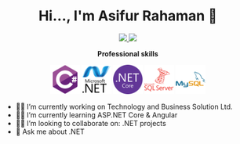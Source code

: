 <h1 align="center">Hi..., I'm Asifur Rahaman 👋</h1>

<p align="center">
 <a href="https://linkedin.com/in/asiiifur/" target="_blank">
  <img src="https://img.icons8.com/fluent/60/000000/linkedin.png" />
 </a>
  <a href="https://www.facebook.com/asiiifur/" target="_blank">
  <img src="https://img.icons8.com/fluent/60/00000/facebook.png" />
 </a>
</p>


<p align="center"> 
 <strong>
  Professional skills
  </strong>
</p>

<p align="center"> 
  <img src="https://raw.githubusercontent.com/devicons/devicon/master/icons/csharp/csharp-original.svg" alt="csharp" width="60" height="60" />
  <img src="https://github.com/devicons/devicon/blob/master/icons/dot-net/dot-net-original-wordmark.svg" alt="dotnet" width="60" height="60" />
  <img src="https://raw.githubusercontent.com/devicons/devicon/master/icons/dotnetcore/dotnetcore-original.svg" alt="dotnetCore" width="60" height="60" />
  <img src="https://github.com/devicons/devicon/blob/master/icons/microsoftsqlserver/microsoftsqlserver-plain-wordmark.svg" alt="MSSQL" width="60" height="60" />
    <img src="https://github.com/devicons/devicon/blob/master/icons/mysql/mysql-original-wordmark.svg" alt="MySQL" width="60" height="60" />

</p>

- 🦸🏻 I’m currently working on Technology and Business Solution Ltd.                                                          
- 🦸🏻 I’m currently learning ASP.NET Core & Angular
- 🦸🏻 I’m looking to collaborate on: .NET projects
- 💬 Ask me about .NET

</br>







